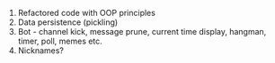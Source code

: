 1. Refactored code with OOP principles
2. Data persistence (pickling)
3. Bot - channel kick, message prune, current time display, hangman, timer, poll, memes etc.
4. Nicknames?
